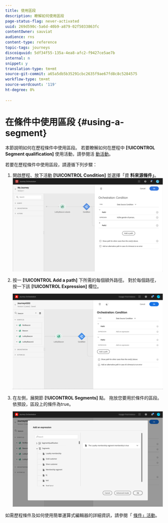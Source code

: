 ```yaml
---
title: 使用區段
description: 瞭解如何使用區段
page-status-flag: never-activated
uuid: 269d590c-5a6d-40b9-a879-02f5033863fc
contentOwner: sauviat
audience: rns
content-type: reference
topic-tags: journeys
discoiquuid: 5df34f55-135a-4ea8-afc2-f9427ce5ae7b
internal: n
snippet: y
translation-type: tm+mt
source-git-commit: a65a5db5b35291cbc2635f9ae67fd8c8c5284575
workflow-type: tm+mt
source-wordcount: '119'
ht-degree: 0%

---
```



# 在條件中使用區段 {#using-a-segment}

本節說明如何在歷程條件中使用區段。 若要瞭解如何在歷程中 **[!UICONTROL Segment qualification]** 使用活動，請參閱活 [動活動](../building-journeys/segment-qualification-events.md)。

若要在歷程條件中使用區段，請遵循下列步驟：

1. 開啟歷程、放下活動 **[!UICONTROL Condition]** 並選擇「資 **料來源條件」**。
   ![](../assets/journey47.png)

1. 按一 **[!UICONTROL Add a path]** 下所需的每個額外路徑。 對於每個路徑，按一下該 **[!UICONTROL Expression]** 欄位。

   ![](../assets/segment3.png)

1. 在左側，展開節 **[!UICONTROL Segments]** 點。 拖放您要用於條件的區段。 依預設，區段上的條件為true。

   ![](../assets/segment4.png)

如需歷程條件及如何使用簡單運算式編輯器的詳細資訊，請參閱「 [條件」活動](../building-journeys/condition-activity.md#about_condition)。
